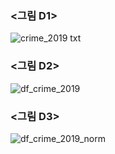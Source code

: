 ### <그림 D1>
![crime_2019 txt](https://user-images.githubusercontent.com/73595608/100517287-edf0c200-31cc-11eb-939b-9bebc386ad63.png)
### <그림 D2>
![df_crime_2019](https://user-images.githubusercontent.com/73595608/100517323-314b3080-31cd-11eb-9272-8544a4b54f8d.png)
### <그림 D3>
![df_crime_2019_norm](https://user-images.githubusercontent.com/73595608/100517591-f0ecb200-31ce-11eb-8e5a-d44203eb1b45.png)
